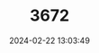 ---
title: "3672"
category: "Cambarus batchi"
draft: false
date: 2024-02-22 13:03:49
languages:
  English: ["Bluegrass Crayfish"]
---
